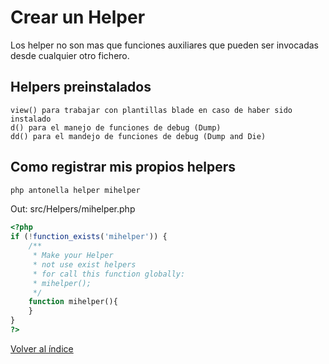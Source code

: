 # Crear un Helper

Los helper no son mas que funciones auxiliares que pueden ser invocadas desde cualquier otro fichero.

## Helpers preinstalados

```text
view() para trabajar con plantillas blade en caso de haber sido instalado
d() para el manejo de funciones de debug (Dump)
dd() para el mandejo de funciones de debug (Dump and Die)
```

## Como registrar mis propios helpers

```bash
php antonella helper mihelper
```

Out: src/Helpers/mihelper.php

```php
<?php
if (!function_exists('mihelper')) {
    /**
     * Make your Helper
     * not use exist helpers
     * for call this function globally:
     * mihelper();
     */
    function mihelper(){
    } 
}
?>
```

[Volver al índice](https://github.com/d3turnes/antonella-framework-for-wp/tree/1.8/docs/readme.md)
